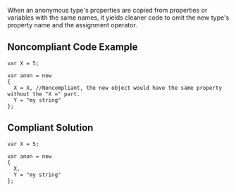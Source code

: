 
When an anonymous type's properties are copied from properties or variables with the same names, it yields cleaner code to omit the new type's property name and the assignment operator.

## Noncompliant Code Example


    var X = 5;
    
    var anon = new
    {
      X = X, //Noncompliant, the new object would have the same property without the "X =" part.
      Y = "my string"
    };


## Compliant Solution


    var X = 5;
    
    var anon = new
    {
      X,
      Y = "my string"
    };

